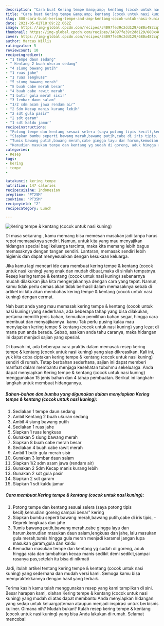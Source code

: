 ```yaml
---
description: "Cara buat Kering tempe &amp;amp; kentang (cocok untuk nasi kuning) yang lezat dan Mudah Dibuat"
title: "Cara buat Kering tempe &amp;amp; kentang (cocok untuk nasi kuning) yang lezat dan Mudah Dibuat"
slug: 800-cara-buat-kering-tempe-and-amp-kentang-cocok-untuk-nasi-kuning-yang-lezat-dan-mudah-dibuat
date: 2021-05-02T18:09:22.062Z
image: https://img-global.cpcdn.com/recipes/34097fe39c2dd129/680x482cq70/kering-tempe-kentang-cocok-untuk-nasi-kuning-foto-resep-utama.jpg
thumbnail: https://img-global.cpcdn.com/recipes/34097fe39c2dd129/680x482cq70/kering-tempe-kentang-cocok-untuk-nasi-kuning-foto-resep-utama.jpg
cover: https://img-global.cpcdn.com/recipes/34097fe39c2dd129/680x482cq70/kering-tempe-kentang-cocok-untuk-nasi-kuning-foto-resep-utama.jpg
author: Marcus Willis
ratingvalue: 5
reviewcount: 10
recipeingredient:
- "1 tempe daun sedang"
- " Kentang 2 buah ukuran sedang"
- "4 siung bawang putih"
- "1 ruas jahe"
- "1 ruas lengkuas"
- "5 siung bawang merah"
- "8 buah cabe merah besar"
- "4 buah cabe rawit merah"
- "1 butir gula merah sisir"
- "3 lembar daun salam"
- "1/2 sdm asam jawa rendam air"
- "2 Sdm Kecap manis kurang lebih"
- "2 sdt gula pasir"
- "2 sdt garam"
- "1 sdt kaldu jamur"
recipeinstructions:
- "Potong tempe dan kentang sesuai selera (saya potong tipis kecil),kemudian goreng sampai benar&#34; kering"
- "Siapkan bumbu seperti bawang merah,bawang putih,cabe di iris tipis,  Geprek lengkuas dan jahe"
- "Tumis bawang putih,bawang merah,cabe gingga layu dan harum,kemudian masukan daun salam,lengkuas dan jahe, lalu masukan gula merah,tumis hingga gula merah menjadi karamel jangan lupa masukan garam,gula dan kaldu"
- "Kemudian masukan tempe dan kentang yg sudah di goreng, aduk hingga rata dan tambahkan kecap manis sedikit demi sedikit,sampai rasanya pas,setelah itu bisa di nikmati"
categories:
- Resep
tags:
- kering
- tempe
- 

katakunci: kering tempe  
nutrition: 147 calories
recipecuisine: Indonesian
preptime: "PT25M"
cooktime: "PT35M"
recipeyield: "2"
recipecategory: Lunch

---
```



![Kering tempe &amp; kentang (cocok untuk nasi kuning)](https://img-global.cpcdn.com/recipes/34097fe39c2dd129/680x482cq70/kering-tempe-kentang-cocok-untuk-nasi-kuning-foto-resep-utama.jpg)

Di masa  sekarang , kamu memang bisa memesan masakan jadi tanpa harus repot memasaknya sendiri. Namun, untuk kita yang mau menyajikan hidangan special bagi keluarga tercinta, maka kita memang lebih bagus memasaknya dengan tangan sendiri. Lantaran, memasak sendiri lebih higienis dan dapat menyesuaikan dengan kesukaan keluarga.

Jika kamu lagi mencari ide cara membuat kering tempe &amp; kentang (cocok untuk nasi kuning) yang enak dan mudah dibuat,maka di sinilah tempatnya. Resep kering tempe &amp; kentang (cocok untuk nasi kuning)  sebenarnya mudah dilakukan jika kita mengerjakannya dengan cara yang tepat. Namun, kamu tidak perlu cemas akan tidak berhasil dalam memasaknya 
sebab di artikel ini kita akan membahas kering tempe &amp; kentang (cocok untuk nasi kuning) dengan cermat.  



Nah buat anda yang mau memasak kering tempe &amp; kentang (cocok untuk nasi kuning) yang sederhana, ada beberapa tahap yang bisa dilakukan, pertama memilih jenis bahan, kemudian pemilihan bahan segar, hingga cara membuat dan menyajikannya. kamu Tak perlu pusing kalau mau menyiapkan kering tempe &amp; kentang (cocok untuk nasi kuning) yang lezat di mana pun anda berada. Sebab, asalkan anda  tahu caranya, maka hidangan ini dapat menjadi sajian yang spesial.

Di bawah ini, ada beberapa cara praktis  dalam memasak resep kering tempe &amp; kentang (cocok untuk nasi kuning) yang siap dikreasikan. Kali ini, yuk kita coba ciptakan kering tempe &amp; kentang (cocok untuk nasi kuning) sendiri di rumah. Tetap berbahan sederhana, sajian ini dapat memberi manfaat dalam membantu menjaga kesehatan tubuhmu sekeluarga. Anda dapat menyiapkan Kering tempe &amp; kentang (cocok untuk nasi kuning) menggunakan 15 jenis bahan dan 4 tahap pembuatan. Berikut ini langkah-langkah untuk membuat hidangannya.

<!--inarticleads1-->

##### Bahan-bahan dan bumbu yang digunakan dalam menyiapkan Kering tempe &amp; kentang (cocok untuk nasi kuning):

1. Sediakan 1 tempe daun sedang
1. Ambil  Kentang 2 buah ukuran sedang
1. Ambil 4 siung bawang putih
1. Sediakan 1 ruas jahe
1. Siapkan 1 ruas lengkuas
1. Gunakan 5 siung bawang merah
1. Siapkan 8 buah cabe merah besar
1. Sediakan 4 buah cabe rawit merah
1. Ambil 1 butir gula merah sisir
1. Gunakan 3 lembar daun salam
1. Siapkan 1/2 sdm asam jawa (rendam air)
1. Gunakan 2 Sdm Kecap manis kurang lebih
1. Gunakan 2 sdt gula pasir
1. Siapkan 2 sdt garam
1. Siapkan 1 sdt kaldu jamur




<!--inarticleads2-->

##### Cara membuat Kering tempe &amp; kentang (cocok untuk nasi kuning):

1. Potong tempe dan kentang sesuai selera (saya potong tipis kecil),kemudian goreng sampai benar&#34; kering
1. Siapkan bumbu seperti bawang merah,bawang putih,cabe di iris tipis,  - Geprek lengkuas dan jahe
1. Tumis bawang putih,bawang merah,cabe gingga layu dan harum,kemudian masukan daun salam,lengkuas dan jahe, lalu masukan gula merah,tumis hingga gula merah menjadi karamel jangan lupa masukan garam,gula dan kaldu
1. Kemudian masukan tempe dan kentang yg sudah di goreng, aduk hingga rata dan tambahkan kecap manis sedikit demi sedikit,sampai rasanya pas,setelah itu bisa di nikmati




Jadi, itulah artikel tentang  kering tempe &amp; kentang (cocok untuk nasi kuning)  yang sederhana dan mudah versi kami. Semoga kamu bisa mempraktekkannya dengan hasil yang terbaik. 

Terima kasih kamu telah menggunakan resep yang kami tampilkan di sini. Besar harapan kami, olahan  Kering tempe &amp; kentang (cocok untuk nasi kuning) yang mudah di atas dapat membantu Anda menyiapkan hidangan yang sedap untuk keluarga/teman ataupun menjadi inspirasi untuk berbisnis kuliner. Gimana nih? Mudah bukan? Itulah resep kering tempe &amp; kentang (cocok untuk nasi kuning) yang bisa Anda lakukan di rumah. Selamat mencoba!

